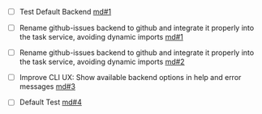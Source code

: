 - [ ] Test Default Backend [md#1](process/tasks/md#1-test-default-backend.md)

- [ ] Rename github-issues backend to github and integrate it properly into the task service, avoiding dynamic imports [md#1](process/tasks/md#1-rename-github-issues-backend-to-github-and-integrate-it-properly-into-the-task-service-avoiding-dynamic-imports.md)

- [ ] Rename github-issues backend to github and integrate it properly into the task service, avoiding dynamic imports [md#2](process/tasks/md#2-rename-github-issues-backend-to-github-and-integrate-it-properly-into-the-task-service-avoiding-dynamic-imports.md)

- [ ] Improve CLI UX: Show available backend options in help and error messages [md#3](process/tasks/md#3-improve-cli-ux-show-available-backend-options-in-help-and-error-messages.md)

- [ ] Default Test [md#4](process/tasks/md#4-default-test.md)
